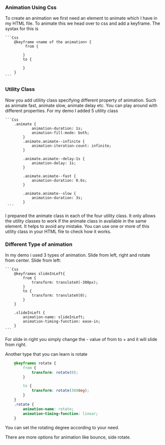 ### Animation Using Css
To create an animation we first need an element to animate which I have in my HTML file.
To animate this we head over to css and add a keyframe. The systax for this is 

    ```Css
        @keyframe <name of the animation> {
             from {

            }
            to {

            }
        }
    ```

### Utility Class
Now you add utiliity class specifying different property of animation. Such as animate fast, 
animate slow, animate delay etc. You can play around with different properties. For my demo 
I added 5 utility class 

    ```Css
        .animate {
                animation-duration: 1s;
                animation-fill-mode: both;
            }
            .animate.animate--infinite {
                animation-iteration-count: infinite;
            }

            .animate.animate--delay-1s {
                animation-delay: 1s;
            }

            .animate.animate--fast {
                animation-duration: 0.6s;
            }

            .animate.animate--slow {
                animation-duration: 3s;
            }
     ```

I prepaned the animate class in each of the four utility class. It only allows the utility classes to work if the animate class in available in the same element. It helps to avoid any mistake. You can use one or more of this utility class in your HTML file to check how it works. 

### Different Type of animation 
In my demo i used 3 types of animation. Slide from left, right and rotate from center.
Slide from left:

    ```Css
        @keyframes slideInLeft{
            from {
                transform: translateX(-300px);
            }
            to {
                transform: translateX(0);
            }
        }

        .slideInLeft {
            animation-name: slideInLeft;
            animation-timing-function: ease-in;
        }
    ```
For slide in right you simply change the - value of from to + and it will slide from right. 

Another type that you can learn is rotate 
```Css
    @keyframes rotate {
        from {
            transform: rotate(0);
        }

        to {
            transform: rotate(360deg);
        }
    }
    .rotate {
        animation-name: rotate;
        animation-timing-function: linear;
    }
```
You can set the rotating degree according to your need.

There are more options for animation like bounce, side rotate.



